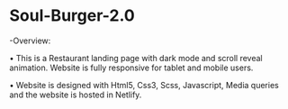﻿# Soul-Burger-2.0
-Overview:

• This is a Restaurant landing page with dark mode and scroll reveal animation. Website is fully responsive for tablet and mobile users.

• Website is designed with Html5, Css3, Scss, Javascript, Media queries and the website is hosted in Netlify.
